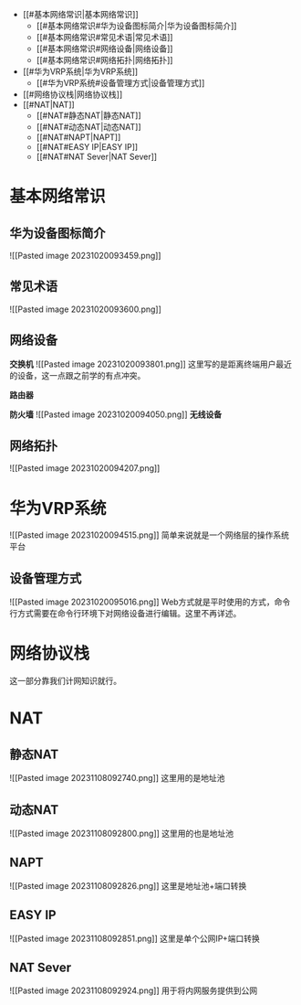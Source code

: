 - [[#基本网络常识|基本网络常识]]
	- [[#基本网络常识#华为设备图标简介|华为设备图标简介]]
	- [[#基本网络常识#常见术语|常见术语]]
	- [[#基本网络常识#网络设备|网络设备]]
	- [[#基本网络常识#网络拓扑|网络拓扑]]
- [[#华为VRP系统|华为VRP系统]]
	- [[#华为VRP系统#设备管理方式|设备管理方式]]
- [[#网络协议栈|网络协议栈]]
- [[#NAT|NAT]]
	- [[#NAT#静态NAT|静态NAT]]
	- [[#NAT#动态NAT|动态NAT]]
	- [[#NAT#NAPT|NAPT]]
	- [[#NAT#EASY IP|EASY IP]]
	- [[#NAT#NAT Sever|NAT Sever]]

# 基本网络常识
## 华为设备图标简介
![[Pasted image 20231020093459.png]]

## 常见术语
![[Pasted image 20231020093600.png]]

## 网络设备
**交换机**
![[Pasted image 20231020093801.png]]
这里写的是距离终端用户最近的设备，这一点跟之前学的有点冲突。

**路由器**

**防火墙**
![[Pasted image 20231020094050.png]]
**无线设备**

## 网络拓扑
![[Pasted image 20231020094207.png]]

# 华为VRP系统
![[Pasted image 20231020094515.png]]
简单来说就是一个网络层的操作系统平台

## 设备管理方式
![[Pasted image 20231020095016.png]]
Web方式就是平时使用的方式，命令行方式需要在命令行环境下对网络设备进行编辑。这里不再详述。

# 网络协议栈
这一部分靠我们计网知识就行。

# NAT
## 静态NAT
![[Pasted image 20231108092740.png]]
这里用的是地址池

## 动态NAT
![[Pasted image 20231108092800.png]]
这里用的也是地址池

## NAPT
![[Pasted image 20231108092826.png]]
这里是地址池+端口转换

## EASY IP
![[Pasted image 20231108092851.png]]
这里是单个公网IP+端口转换

## NAT Sever
![[Pasted image 20231108092924.png]]
用于将内网服务提供到公网

